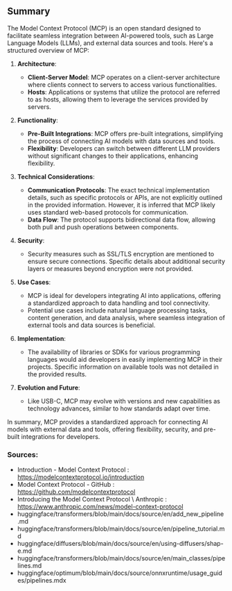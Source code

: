 ## Summary



The Model Context Protocol (MCP) is an open standard designed to facilitate seamless integration between AI-powered tools, such as Large Language Models (LLMs), and external data sources and tools. Here's a structured overview of MCP:

1. **Architecture**: 
   - **Client-Server Model**: MCP operates on a client-server architecture where clients connect to servers to access various functionalities.
   - **Hosts**: Applications or systems that utilize the protocol are referred to as hosts, allowing them to leverage the services provided by servers.

2. **Functionality**:
   - **Pre-Built Integrations**: MCP offers pre-built integrations, simplifying the process of connecting AI models with data sources and tools.
   - **Flexibility**: Developers can switch between different LLM providers without significant changes to their applications, enhancing flexibility.

3. **Technical Considerations**:
   - **Communication Protocols**: The exact technical implementation details, such as specific protocols or APIs, are not explicitly outlined in the provided information. However, it is inferred that MCP likely uses standard web-based protocols for communication.
   - **Data Flow**: The protocol supports bidirectional data flow, allowing both pull and push operations between components.

4. **Security**:
   - Security measures such as SSL/TLS encryption are mentioned to ensure secure connections. Specific details about additional security layers or measures beyond encryption were not provided.

5. **Use Cases**:
   - MCP is ideal for developers integrating AI into applications, offering a standardized approach to data handling and tool connectivity.
   - Potential use cases include natural language processing tasks, content generation, and data analysis, where seamless integration of external tools and data sources is beneficial.

6. **Implementation**:
   - The availability of libraries or SDKs for various programming languages would aid developers in easily implementing MCP in their projects. Specific information on available tools was not detailed in the provided results.

7. **Evolution and Future**:
   - Like USB-C, MCP may evolve with versions and new capabilities as technology advances, similar to how standards adapt over time.

In summary, MCP provides a standardized approach for connecting AI models with external data and tools, offering flexibility, security, and pre-built integrations for developers.

 ### Sources:
* Introduction - Model Context Protocol : https://modelcontextprotocol.io/introduction
* Model Context Protocol - GitHub : https://github.com/modelcontextprotocol
* Introducing the Model Context Protocol \ Anthropic : https://www.anthropic.com/news/model-context-protocol
* huggingface/transformers/blob/main/docs/source/en/add_new_pipeline.md
* huggingface/transformers/blob/main/docs/source/en/pipeline_tutorial.md
* huggingface/diffusers/blob/main/docs/source/en/using-diffusers/shap-e.md
* huggingface/transformers/blob/main/docs/source/en/main_classes/pipelines.md
* huggingface/optimum/blob/main/docs/source/onnxruntime/usage_guides/pipelines.mdx